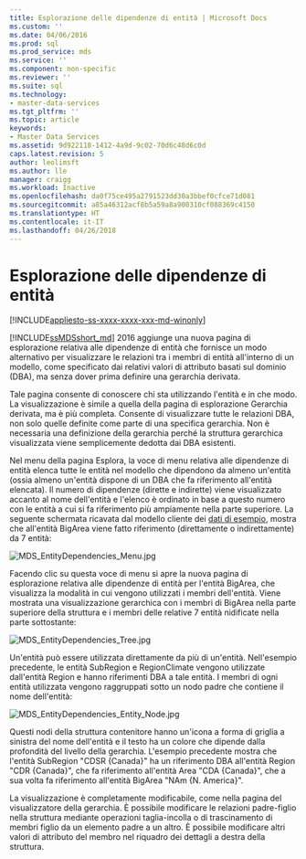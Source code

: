 ```yaml
---
title: Esplorazione delle dipendenze di entità | Microsoft Docs
ms.custom: ''
ms.date: 04/06/2016
ms.prod: sql
ms.prod_service: mds
ms.service: ''
ms.component: non-specific
ms.reviewer: ''
ms.suite: sql
ms.technology:
- master-data-services
ms.tgt_pltfrm: ''
ms.topic: article
keywords:
- Master Data Services
ms.assetid: 9d922118-1412-4a9d-9c02-70d6c48d6c0d
caps.latest.revision: 5
author: leolimsft
ms.author: lle
manager: craigg
ms.workload: Inactive
ms.openlocfilehash: da0f75ce495a2791523dd30a3bbef0cfce71d081
ms.sourcegitcommit: a85a46312acf8b5a59a8a900310cf088369c4150
ms.translationtype: HT
ms.contentlocale: it-IT
ms.lasthandoff: 04/26/2018
---
```

# <a name="entity-dependencies-explorer"></a>Esplorazione delle dipendenze di entità

[!INCLUDE[appliesto-ss-xxxx-xxxx-xxx-md-winonly](../includes/appliesto-ss-xxxx-xxxx-xxx-md-winonly.md)]

  
[!INCLUDE[ssMDSshort_md](../includes/ssmdsshort-md.md)] 2016 aggiunge una nuova pagina di esplorazione relativa alle dipendenze di entità che fornisce un modo alternativo per visualizzare le relazioni tra i membri di entità all'interno di un modello, come specificato dai relativi valori di attributo basati sul dominio (DBA), ma senza dover prima definire una gerarchia derivata.   
  
Tale pagina consente di conoscere chi sta utilizzando l'entità e in che modo. La visualizzazione è simile a quella della pagina di esplorazione Gerarchia derivata, ma è più completa. Consente di visualizzare tutte le relazioni DBA, non solo quelle definite come parte di una specifica gerarchia. Non è necessaria una definizione della gerarchia perché la struttura gerarchica visualizzata viene semplicemente dedotta dai DBA esistenti.  
  
Nel menu della pagina Esplora, la voce di menu relativa alle dipendenze di entità elenca tutte le entità nel modello che dipendono da almeno un'entità (ossia almeno un'entità dispone di un DBA che fa riferimento all'entità elencata). Il numero di dipendenze (dirette e indirette) viene visualizzato accanto al nome dell'entità e l'elenco è ordinato in base a questo numero con le entità a cui si fa riferimento più ampiamente nella parte superiore. La seguente schermata ricavata dal modello cliente dei [dati di esempio](https://msdn.microsoft.com/library/master-data-services-sample.aspx), mostra che all'entità BigArea viene fatto riferimento (direttamente o indirettamente) da 7 entità:  
  
![MDS_EntityDependencies_Menu.jpg](../master-data-services/media/mds-entitydependencies-menu-jpg.jpg)  
    
Facendo clic su questa voce di menu si apre la nuova pagina di esplorazione relativa alle dipendenze di entità per l'entità BigArea, che visualizza la modalità in cui vengono utilizzati i membri dell'entità. Viene mostrata una visualizzazione gerarchica con i membri di BigArea nella parte superiore della struttura e i membri delle relative 7 entità nidificate nella parte sottostante:  
  
![MDS_EntityDependencies_Tree.jpg](../master-data-services/media/mds-entitydependencies-tree-jpg.jpg)  
    
Un'entità può essere utilizzata direttamente da più di un'entità. Nell'esempio precedente, le entità SubRegion e RegionClimate vengono utilizzate dall'entità Region e hanno riferimenti DBA a tale entità. I membri di ogni entità utilizzata vengono raggruppati sotto un nodo padre che contiene il nome dell'entità:   
  
![MDS_EntityDependencies_Entity_Node.jpg](../master-data-services/media/mds-entitydependencies-entity-node-jpg.jpg)  
  
Questi nodi della struttura contenitore hanno un'icona a forma di griglia a sinistra del nome dell'entità e il testo ha un colore che dipende dalla profondità del livello della gerarchia. L'esempio precedente mostra che l'entità SubRegion "CDSR {Canada}" ha un riferimento DBA all'entità Region "CDR {Canada}", che fa riferimento all'entità Area "CDA {Canada}", che a sua volta fa riferimento all'entità BigArea "NAm {N. America}".  
  
La visualizzazione è completamente modificabile, come nella pagina del visualizzatore della gerarchia. È possibile modificare le relazioni padre-figlio nella struttura mediante operazioni taglia-incolla o di trascinamento di membri figlio da un elemento padre a un altro. È possibile modificare altri valori di attributo del membro nel riquadro dei dettagli a destra della struttura.   
  
  
  
  

